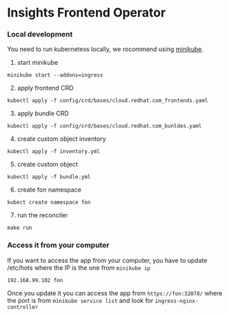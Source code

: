 # Insights Frontend Operator

### Local development
You need to run kubernetess locally, we rocommend using [minikube](https://minikube.sigs.k8s.io/docs/).

1) start minikube
```
minikube start --addons=ingress
```

2) apply frontend CRD
```
kubectl apply -f config/crd/bases/cloud.redhat.com_frontends.yaml
```

3) apply bundle CRD
```
kubectl apply -f config/crd/bases/cloud.redhat.com_bunldes.yaml
```

4) create custom object inventory
```
kubectl apply -f inventory.yml
```

5) create custom object
```
kubectl apply -f bundle.yml
```

6) create fon namespace
```
kubect create namespace fon
```

7) run the reconciler
```
make run
```
### Access it from your computer
If you want to access the app from your computer, you have to update /etc/hots where the IP is the one from `minikube ip`

```
192.168.99.102 fon
```

Once you update it you can access the app from `https://fon:32078/` where the port is from `minikube service list` and look for `ingress-nginx-controller`

